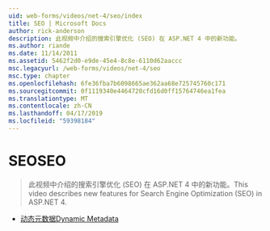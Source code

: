 ```yaml
---
uid: web-forms/videos/net-4/seo/index
title: SEO | Microsoft Docs
author: rick-anderson
description: 此视频中介绍的搜索引擎优化 (SEO) 在 ASP.NET 4 中的新功能。
ms.author: riande
ms.date: 11/14/2011
ms.assetid: 5462f2d0-e9de-45e4-8c8e-6110d62aaccc
msc.legacyurl: /web-forms/videos/net-4/seo
msc.type: chapter
ms.openlocfilehash: 6fe36fba7b6098665ae362aa68e725745760c171
ms.sourcegitcommit: 0f1119340e4464720cfd16d0ff15764746ea1fea
ms.translationtype: MT
ms.contentlocale: zh-CN
ms.lasthandoff: 04/17/2019
ms.locfileid: "59398184"
---
```

# <a name="seo"></a><span data-ttu-id="e89f4-103">SEO</span><span class="sxs-lookup"><span data-stu-id="e89f4-103">SEO</span></span>

> <span data-ttu-id="e89f4-104">此视频中介绍的搜索引擎优化 (SEO) 在 ASP.NET 4 中的新功能。</span><span class="sxs-lookup"><span data-stu-id="e89f4-104">This video describes new features for Search Engine Optimization (SEO) in ASP.NET 4.</span></span>


- [<span data-ttu-id="e89f4-105">动态元数据</span><span class="sxs-lookup"><span data-stu-id="e89f4-105">Dynamic Metadata</span></span>](aspnet-4-quick-hit-dynamic-metadata.md)

